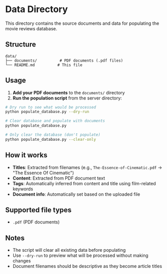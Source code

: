 # Data Directory

This directory contains the source documents and data for populating the movie reviews database.

## Structure

```
data/
├── documents/          # PDF documents (.pdf files)
└── README.md          # This file
```

## Usage

1. **Add your PDF documents** to the `documents/` directory
2. **Run the population script** from the server directory:

```bash
# Dry run to see what would be processed
python populate_database.py --dry-run

# Clear database and populate with documents
python populate_database.py

# Only clear the database (don't populate)
python populate_database.py --clear-only
```

## How it works

- **Titles**: Extracted from filenames (e.g., `The-Essence-of-Cinematic.pdf` → "The Essence Of Cinematic")
- **Content**: Extracted from PDF document text
- **Tags**: Automatically inferred from content and title using film-related keywords
- **Document info**: Automatically set based on the uploaded file

## Supported file types

- `.pdf` (PDF documents)

## Notes

- The script will clear all existing data before populating
- Use `--dry-run` to preview what will be processed without making changes
- Document filenames should be descriptive as they become article titles
